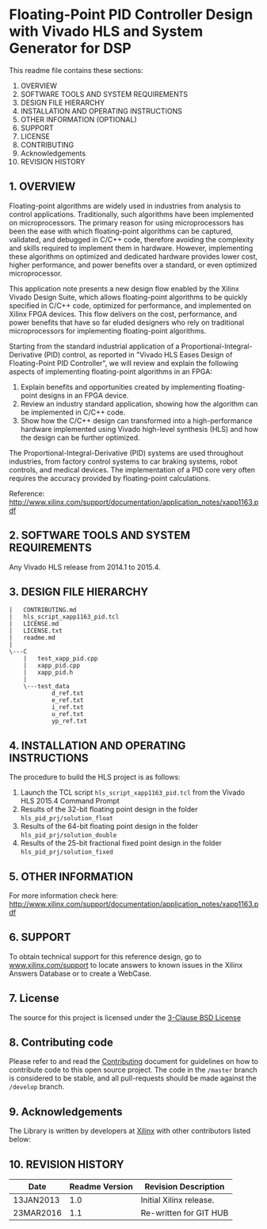 

Floating-Point PID Controller Design with Vivado HLS and System Generator for DSP
======================================

This readme file contains these sections:

1. OVERVIEW
2. SOFTWARE TOOLS AND SYSTEM REQUIREMENTS
3. DESIGN FILE HIERARCHY
4. INSTALLATION AND OPERATING INSTRUCTIONS
5. OTHER INFORMATION (OPTIONAL)
6. SUPPORT
7. LICENSE
8. CONTRIBUTING
9. Acknowledgements
10. REVISION HISTORY

## 1. OVERVIEW

Floating-point algorithms are widely used in industries from analysis to control applications. Traditionally, such algorithms have been implemented on microprocessors. The primary reason for using microprocessors has been the ease with which floating-point algorithms can be captured, validated, and debugged in C/C++ code, therefore avoiding the complexity and skills required to implement them in hardware. However, implementing these algorithms on optimized and dedicated hardware provides lower cost, higher performance, and power benefits over a standard, or even optimized microprocessor.

This application note presents a new design flow enabled by the Xilinx Vivado Design Suite, which allows floating-point algorithms to be quickly specified in C/C++ code, optimized for performance, and implemented on Xilinx FPGA devices. This flow delivers on the cost, performance, and power benefits that have so far eluded designers who rely on traditional microprocessors for implementing floating-point algorithms.

Starting from the standard industrial application of a Proportional-Integral-Derivative (PID) control, as reported in "Vivado HLS Eases Design of Floating-Point PID Controller", we will review and explain the following aspects of implementing floating-point algorithms in an FPGA:
1. Explain benefits and opportunities created by implementing floating-point designs in an
FPGA device.
2. Review an industry standard application, showing how the algorithm can be implemented
in C/C++ code.
3. Show how the C/C++ design can transformed into a high-performance hardware
implemented using Vivado high-level synthesis (HLS) and how the design can be further
optimized.

The Proportional-Integral-Derivative (PID) systems are used throughout industries, from
factory control systems to car braking systems, robot controls, and medical devices. The
implementation of a PID core very often requires the accuracy provided by floating-point
calculations.


Reference: http://www.xilinx.com/support/documentation/application_notes/xapp1163.pdf  

## 2. SOFTWARE TOOLS AND SYSTEM REQUIREMENTS

Any Vivado HLS release from 2014.1 to 2015.4.


## 3. DESIGN FILE HIERARCHY
```
|   CONTRIBUTING.md
|   hls_script_xapp1163_pid.tcl
|   LICENSE.md
|   LICENSE.txt
|   readme.md
|   
\---C
    |   test_xapp_pid.cpp
    |   xapp_pid.cpp
    |   xapp_pid.h
    |   
    \---test_data
            d_ref.txt
            e_ref.txt
            i_ref.txt
            u_ref.txt
            yp_ref.txt
```

## 4. INSTALLATION AND OPERATING INSTRUCTIONS 

The procedure to build the HLS project is as follows:

1. Launch the TCL script `hls_script_xapp1163_pid.tcl` from the Vivado HLS 2015.4 Command Prompt
2. Results of the 32-bit floating point design in the folder `hls_pid_prj/solution_float`
3. Results of the 64-bit floating point design in the folder `hls_pid_prj/solution_double`
4. Results of the 25-bit fractional fixed point design in the folder `hls_pid_prj/solution_fixed`

## 5. OTHER INFORMATION

For more information check here: 
http://www.xilinx.com/support/documentation/application_notes/xapp1163.pdf

## 6. SUPPORT

To obtain technical support for this reference design, go to www.xilinx.com/support to locate answers to known issues in the Xilinx Answers Database or to create a WebCase.  

## 7. License
The source for this project is licensed under the [3-Clause BSD License][] 

## 8. Contributing code
Please refer to and read the [Contributing][] document for guidelines on how to contribute code to this open source project. The code in the `/master` branch is considered to be stable, and all pull-requests should be made against the `/develop` branch.

## 9. Acknowledgements 
The Library is written by developers at [Xilinx](http://www.xilinx.com/) with other contributors listed below:

## 10. REVISION HISTORY 

Date		|	Readme Version		|	Revision Description
------------|-----------------------|-------------------------
13JAN2013	|	1.0					|	Initial Xilinx release.
23MAR2016	|	1.1					|	Re-written for GIT HUB



[Contributing]: CONTRIBUTING.md 
[3-Clause BSD License]: LICENSE.md